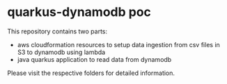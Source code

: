 # quarkus-dynamodb poc

This  repository contains two parts:
- aws cloudformation resources to setup data ingestion from csv files in S3 to dynamodb  using lambda
- java quarkus application to read data from dynamodb

Please visit the respective folders for detailed information.
